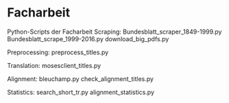 # Facharbeit
Python-Scripts der Facharbeit
Scraping:
Bundesblatt_scraper_1849-1999.py
Bundesblatt_scrape_1999-2016.py
download_big_pdfs.py

Preprocessing:
preprocess_titles.py

Translation:
mosesclient_titles.py

Alignment:
bleuchamp.py
check_alignment_titles.py

Statistics:
search_short_tr.py
alignment_statistics.py
